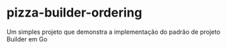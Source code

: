 # pizza-builder-ordering
Um simples projeto que demonstra a implementação do padrão de projeto Builder em Go
